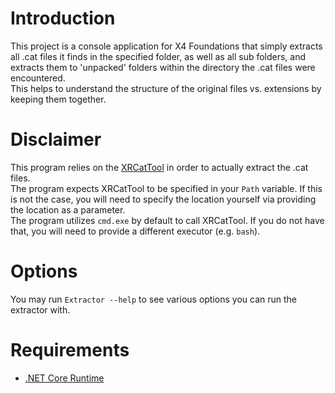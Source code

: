 ﻿# Introduction

This project is a console application for X4 Foundations that simply
extracts all .cat files it finds in the specified folder, as well as all
sub folders, and extracts them to 'unpacked' folders within the
directory the .cat files were encountered.  
This helps to understand the structure of the original files vs.
extensions by keeping them together.

# Disclaimer

This program relies on the
[XRCatTool](https://www.egosoft.com/download/x_rebirth/bonus_en.php?download=589)
in order to actually extract the .cat files.  
The program expects XRCatTool to be specified in your `Path` variable.
If this is not the case, you will need to specify the location yourself
via providing the location as a parameter.  
The program utilizes `cmd.exe` by default to call XRCatTool. If you do
not have that, you will need to provide a different executor (e.g.
`bash`).

# Options

You may run `Extractor --help` to see various options you can run the
extractor with.

# Requirements

- [.NET Core Runtime](https://dotnet.microsoft.com/download)